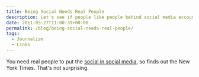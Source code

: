 ```yaml
---
title: Being Social Needs Real People
description: Let's see if people like people behind social media accounts?
date: 2011-05-27T11:00:39+00:00
permalink: /blog/being-social-needs-real-people/
tags:
  - Journalism
  - Links
---
```


You need real people to put the [social in social media](http://www.poynter.org/latest-news/media-lab/social-media/133431/new-york-times-tries-human-powered-tweeting-to-see-if-users-value-the-interaction/), so finds out the New York Times. That's not surprising.